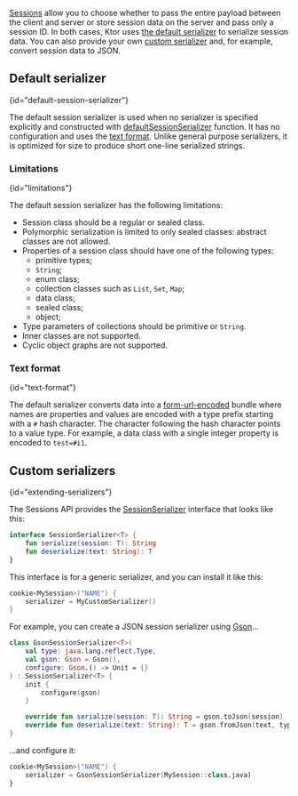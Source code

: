 [//]: # (title: Serializers)

[Sessions](sessions.md) allow you to choose whether to pass the entire payload between the client and server or store session data on the server and pass only a session ID. In both cases, Ktor uses [the default serializer](#default-session-serializer) to serialize session data. You can also provide your own [custom serializer](#extending-serializers) and, for example, convert session data to JSON.

## Default serializer
{id="default-session-serializer"}

The default session serializer is used when no serializer is specified explicitly and constructed with [defaultSessionSerializer](https://api.ktor.io/ktor-server/ktor-server-plugins/ktor-server-sessions/io.ktor.server.sessions/default-session-serializer.html) function. It has no configuration and uses the [text format](#text-format). Unlike general purpose serializers, it is optimized for size to produce short one-line serialized strings.

### Limitations
{id="limitations"}

The default session serializer has the following limitations:

- Session class should be a regular or sealed class.
- Polymorphic serialization is limited to only sealed classes: abstract classes are not allowed.
- Properties of a session class should have one of the following types:
  * primitive types;
  * `String`;
  * enum class;
  * collection classes such as `List`, `Set`, `Map`;
  * data class;
  * sealed class;
  * object;
- Type parameters of collections should be primitive or `String`.
- Inner classes are not supported.
- Cyclic object graphs are not supported.

### Text format
{id="text-format"}

The default serializer converts data into a [form-url-encoded](https://developer.mozilla.org/en-US/docs/Web/HTTP/Methods/POST) bundle where names are properties and values are encoded with a type prefix starting with a `#` hash character. The character following the hash character points to a value type. For example, a data class with a single integer property is encoded to `test=#i1`.

## Custom serializers
{id="extending-serializers"}

The Sessions API provides the [SessionSerializer](https://api.ktor.io/ktor-server/ktor-server-core/ktor-server-core/io.ktor.sessions/-session-serializer/index.html) interface that looks like this:

```kotlin
interface SessionSerializer<T> {
    fun serialize(session: T): String
    fun deserialize(text: String): T
}
```

This interface is for a generic serializer, and you can install it like this:

```kotlin
cookie<MySession>("NAME") {
    serializer = MyCustomSerializer()
}
```

For example, you can create a JSON session serializer using [Gson](https://github.com/google/gson)...

```kotlin
class GsonSessionSerializer<T>(
    val type: java.lang.reflect.Type,
    val gson: Gson = Gson(),
    configure: Gson.() -> Unit = {}
) : SessionSerializer<T> {
    init {
        configure(gson)
    }

    override fun serialize(session: T): String = gson.toJson(session)
    override fun deserialize(text: String): T = gson.fromJson(text, type) as T
}
```

...and configure it:

```kotlin
cookie<MySession>("NAME") {
    serializer = GsonSessionSerializer(MySession::class.java)
}
```
